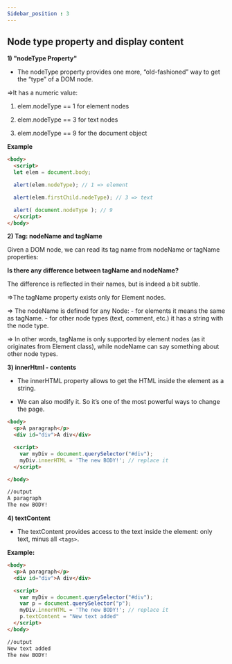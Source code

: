 ```yaml
---
Sidebar_position : 3
---
```


## Node type property and display content

**1) "nodeType Property"**

- The nodeType property provides one more, “old-fashioned” way to get the “type” of a DOM node.

=>It has a numeric value:

1) elem.nodeType == 1 for element nodes

2) elem.nodeType == 3 for text nodes

3) elem.nodeType == 9 for the document object

**Example**

```html
<body>
  <script>
  let elem = document.body;

  alert(elem.nodeType); // 1 => element

  alert(elem.firstChild.nodeType); // 3 => text

  alert( document.nodeType ); // 9
  </script>
</body>
```

**2) Tag: nodeName and tagName**

Given a DOM node, we can read its tag name from nodeName or tagName properties:

**Is there any difference between tagName and nodeName?**

The difference is reflected in their names, but is indeed a bit subtle.

=>The tagName property exists only for Element nodes.

=> The nodeName is defined for any Node:
     -  for elements it means the same as tagName.
     -  for other node types (text, comment, etc.) it has a string with the node type.

=> In other words, tagName is only supported by element nodes (as it originates from Element class), while nodeName can say something about other node types.


**3) innerHtml - contents**

- The innerHTML property allows to get the HTML inside the element as a string.

- We can also modify it. So it’s one of the most powerful ways to change the page.

```html
<body>
  <p>A paragraph</p>
  <div id="div">A div</div>

  <script>
    var myDiv = document.querySelector("#div");
    myDiv.innerHTML = 'The new BODY!'; // replace it
  </script>

</body>

//output
A paragraph
The new BODY!
```

**4) textContent**

- The textContent provides access to the text inside the element: only text, minus all `<tags>`.


**Example:**

```html
<body>
  <p>A paragraph</p>
  <div id="div">A div</div>

  <script>
    var myDiv = document.querySelector("#div");
    var p = document.querySelector("p");
    myDiv.innerHTML = 'The new BODY!'; // replace it
    p.textContent = "New text added"
  </script>
</body>

//output
New text added
The new BODY!
```

